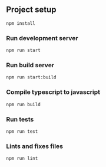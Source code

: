 ## Project setup

```
npm install
```

### Run development server

```
npm run start
```

### Run build server

```
npm run start:build
```

### Compile typescript to javascript

```
npm run build
```

### Run tests

```
npm run test
```

### Lints and fixes files

```
npm run lint
```

